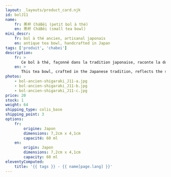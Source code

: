```yaml
---
layout: _layouts/product_card.njk
id: bolJ11
name:
    fr: 茶杯 CháBēi (petit bol à thé) 
    en: 茶杯 CháBēi (small tea bowl)
mini_descr:
    fr: bol à thé ancien, artisanal japonais
    en: antique tea bowl, handcrafted in Japan
tags: ['produit', 'chabei']
description: 
    fr: >
       Ce bol à thé, façonné dans la tradition japonaise, raconte la douceur de la terre et les reflets d’un lac paisible. Avec sa texture irrégulière et ses teintes naturelles,<!--more--> il invite à ralentir et à se reconnecter à l’essentiel. Sa forme évasée apporte une touche de légèreté. Simple et plein de charme, il est idéal pour savourer un moment de thé en toute sérénité.
    en: >
       This tea bowl, crafted in the Japanese tradition, reflects the softness of the earth and the peaceful shimmer of a lake. Its irregular texture and natural tones<!--more--> invite you to slow down and reconnect with what truly matters. The flared shape adds a touch of lightness. Simple and full of charm, it’s perfect for enjoying a serene tea moment.
photos:
    - bol-ancien-shigaraki_J11-a.jpg
    - bol-ancien-shigaraki_J11-b.jpg
    - bol-ancien-shigaraki_J11-c.jpg
price: 20
stock: 1
weight: 64 
shipping_type: colis_base
shipping_point: 3
options:
    fr:
        origine: Japon
        dimensions: 7,2cm x 4,1cm
        capacité: 60 ml
    en:
        origin: Japon
        dimensions: 7,2cm x 4,1cm
        capacity: 60 ml
eleventyComputed:
    title: '{{ tags }} - {{ name[page.lang] }}'
---
```

